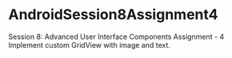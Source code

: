 # AndroidSession8Assignment4
Session 8: Advanced User Interface Components Assignment - 4
Implement custom GridView with image and text.
